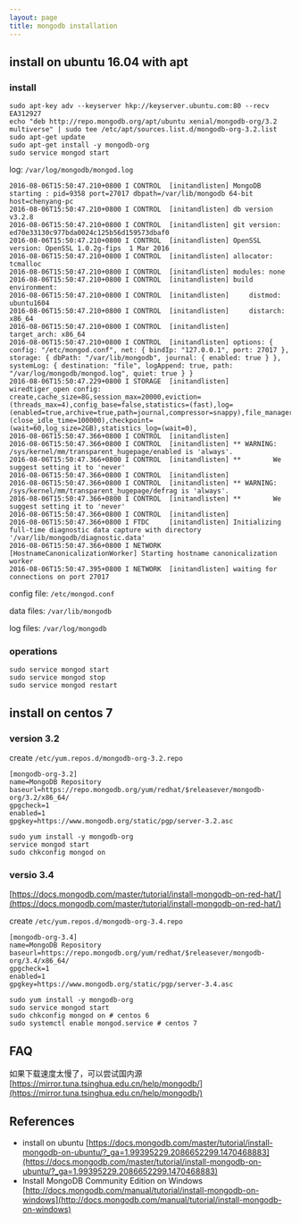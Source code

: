 ```yaml
---
layout: page
title: mongodb installation
---
```


## install on ubuntu 16.04 with apt

### install

```
sudo apt-key adv --keyserver hkp://keyserver.ubuntu.com:80 --recv EA312927
echo "deb http://repo.mongodb.org/apt/ubuntu xenial/mongodb-org/3.2 multiverse" | sudo tee /etc/apt/sources.list.d/mongodb-org-3.2.list
sudo apt-get update
sudo apt-get install -y mongodb-org
sudo service mongod start
```

log: `/var/log/mongodb/mongod.log`

```
2016-08-06T15:50:47.210+0800 I CONTROL  [initandlisten] MongoDB starting : pid=9358 port=27017 dbpath=/var/lib/mongodb 64-bit host=chenyang-pc
2016-08-06T15:50:47.210+0800 I CONTROL  [initandlisten] db version v3.2.8
2016-08-06T15:50:47.210+0800 I CONTROL  [initandlisten] git version: ed70e33130c977bda0024c125b56d159573dbaf0
2016-08-06T15:50:47.210+0800 I CONTROL  [initandlisten] OpenSSL version: OpenSSL 1.0.2g-fips  1 Mar 2016
2016-08-06T15:50:47.210+0800 I CONTROL  [initandlisten] allocator: tcmalloc
2016-08-06T15:50:47.210+0800 I CONTROL  [initandlisten] modules: none
2016-08-06T15:50:47.210+0800 I CONTROL  [initandlisten] build environment:
2016-08-06T15:50:47.210+0800 I CONTROL  [initandlisten]     distmod: ubuntu1604
2016-08-06T15:50:47.210+0800 I CONTROL  [initandlisten]     distarch: x86_64
2016-08-06T15:50:47.210+0800 I CONTROL  [initandlisten]     target_arch: x86_64
2016-08-06T15:50:47.210+0800 I CONTROL  [initandlisten] options: { config: "/etc/mongod.conf", net: { bindIp: "127.0.0.1", port: 27017 }, storage: { dbPath: "/var/lib/mongodb", journal: { enabled: true } }, systemLog: { destination: "file", logAppend: true, path: "/var/log/mongodb/mongod.log", quiet: true } }
2016-08-06T15:50:47.229+0800 I STORAGE  [initandlisten] wiredtiger_open config: create,cache_size=8G,session_max=20000,eviction=(threads_max=4),config_base=false,statistics=(fast),log=(enabled=true,archive=true,path=journal,compressor=snappy),file_manager=(close_idle_time=100000),checkpoint=(wait=60,log_size=2GB),statistics_log=(wait=0),
2016-08-06T15:50:47.366+0800 I CONTROL  [initandlisten] 
2016-08-06T15:50:47.366+0800 I CONTROL  [initandlisten] ** WARNING: /sys/kernel/mm/transparent_hugepage/enabled is 'always'.
2016-08-06T15:50:47.366+0800 I CONTROL  [initandlisten] **        We suggest setting it to 'never'
2016-08-06T15:50:47.366+0800 I CONTROL  [initandlisten] 
2016-08-06T15:50:47.366+0800 I CONTROL  [initandlisten] ** WARNING: /sys/kernel/mm/transparent_hugepage/defrag is 'always'.
2016-08-06T15:50:47.366+0800 I CONTROL  [initandlisten] **        We suggest setting it to 'never'
2016-08-06T15:50:47.366+0800 I CONTROL  [initandlisten] 
2016-08-06T15:50:47.366+0800 I FTDC     [initandlisten] Initializing full-time diagnostic data capture with directory '/var/lib/mongodb/diagnostic.data'
2016-08-06T15:50:47.366+0800 I NETWORK  [HostnameCanonicalizationWorker] Starting hostname canonicalization worker
2016-08-06T15:50:47.395+0800 I NETWORK  [initandlisten] waiting for connections on port 27017
```

config file: `/etc/mongod.conf`

data files: `/var/lib/mongodb`

log files: `/var/log/mongodb`

### operations

```
sudo service mongod start
sudo service mongod stop
sudo service mongod restart
```

## install on centos 7

### version 3.2

create `/etc/yum.repos.d/mongodb-org-3.2.repo`

```
[mongodb-org-3.2]
name=MongoDB Repository
baseurl=https://repo.mongodb.org/yum/redhat/$releasever/mongodb-org/3.2/x86_64/
gpgcheck=1
enabled=1
gpgkey=https://www.mongodb.org/static/pgp/server-3.2.asc
```

```
sudo yum install -y mongodb-org
service mongod start
sudo chkconfig mongod on
```

### versio 3.4

[https://docs.mongodb.com/master/tutorial/install-mongodb-on-red-hat/](https://docs.mongodb.com/master/tutorial/install-mongodb-on-red-hat/)

create `/etc/yum.repos.d/mongodb-org-3.4.repo`

```
[mongodb-org-3.4]
name=MongoDB Repository
baseurl=https://repo.mongodb.org/yum/redhat/$releasever/mongodb-org/3.4/x86_64/
gpgcheck=1
enabled=1
gpgkey=https://www.mongodb.org/static/pgp/server-3.4.asc
```

```
sudo yum install -y mongodb-org
sudo service mongod start
sudo chkconfig mongod on # centos 6
sudo systemctl enable mongod.service # centos 7
```

## FAQ

如果下载速度太慢了，可以尝试国内源[https://mirror.tuna.tsinghua.edu.cn/help/mongodb/](https://mirror.tuna.tsinghua.edu.cn/help/mongodb/)

## References

- install on ubuntu [https://docs.mongodb.com/master/tutorial/install-mongodb-on-ubuntu/?_ga=1.99395229.2086652299.1470468883](https://docs.mongodb.com/master/tutorial/install-mongodb-on-ubuntu/?_ga=1.99395229.2086652299.1470468883)
- Install MongoDB Community Edition on Windows [http://docs.mongodb.com/manual/tutorial/install-mongodb-on-windows](http://docs.mongodb.com/manual/tutorial/install-mongodb-on-windows)